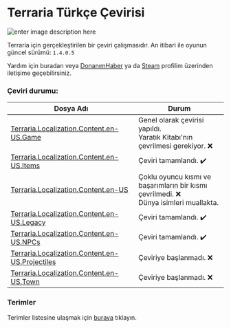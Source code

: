 
# Terraria Türkçe Çevirisi

![enter image description here](https://terraria.org/assets/logo-203e9bcd9af6ac8193d8b185aa64b8c8.png)

Terraria için gerçekleştirilen bir çeviri çalışmasıdır. An itibari ile oyunun güncel sürümü: `1.4.0.5` 

Yardım için buradan veya [DonanımHaber](https://forum.donanimhaber.com/profil/794792#!/) ya da [Steam](https://steamcommunity.com/id/qabriel99) profilim üzerinden iletişime geçebilirsiniz.


### Çeviri durumu:
|Dosya Adı|Durum|
|--|--|
|[Terraria.Localization.Content.en-US.Game](https://github.com/qabRieL99/TerrariaTurkish/blob/master/T%C3%BCrk%C3%A7e%20Dosyalar/Terraria.Localization.Content.en-US.Game.json)| Genel olarak çevirisi yapıldı.<br>Yaratık Kitabı'nın çevrilmesi gerekiyor. :x:|
|[Terraria.Localization.Content.en-US.Items](https://github.com/qabRieL99/TerrariaTurkish/blob/master/T%C3%BCrk%C3%A7e%20Dosyalar/Terraria.Localization.Content.en-US.Items.json)| Çeviri tamamlandı. :heavy_check_mark:|
|[Terraria.Localization.Content.en-US](https://github.com/qabRieL99/TerrariaTurkish/blob/master/T%C3%BCrk%C3%A7e%20Dosyalar/Terraria.Localization.Content.en-US.json)|Çoklu oyuncu kısmı ve başarımların bir kısmı çevrilmedi. :x:<br>Dünya isimleri muallakta. |
|[Terraria.Localization.Content.en-US.Legacy](https://github.com/qabRieL99/TerrariaTurkish/blob/master/T%C3%BCrk%C3%A7e%20Dosyalar/Terraria.Localization.Content.en-US.Legacy.json)| Çeviri tamamlandı. :heavy_check_mark:|
|[Terraria.Localization.Content.en-US.NPCs](https://github.com/qabRieL99/TerrariaTurkish/blob/master/T%C3%BCrk%C3%A7e%20Dosyalar/Terraria.Localization.Content.en-US.NPCs.json)| Çeviri tamamlandı. :heavy_check_mark:|
|[Terraria.Localization.Content.en-US.Projectiles](https://github.com/qabRieL99/TerrariaTurkish/blob/master/T%C3%BCrk%C3%A7e%20Dosyalar/Terraria.Localization.Content.en-US.Projectiles.json)|Çeviriye başlanmadı. :x:|
|[Terraria.Localization.Content.en-US.Town](https://github.com/qabRieL99/TerrariaTurkish/blob/master/T%C3%BCrk%C3%A7e%20Dosyalar/Terraria.Localization.Content.en-US.Town.json)|Çeviriye başlanmadı. :x:|

### Terimler
Terimler listesine ulaşmak için [buraya](Terimler.md) tıklayın.